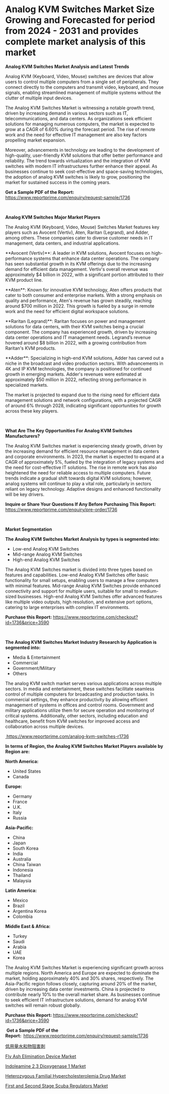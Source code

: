 <p><h1>Analog KVM Switches Market Size Growing and Forecasted for period from 2024 - 2031 and provides complete market analysis of this market</h1></p><p><strong>Analog KVM Switches Market Analysis and Latest Trends</strong></p>
<p><p>Analog KVM (Keyboard, Video, Mouse) switches are devices that allow users to control multiple computers from a single set of peripherals. They connect directly to the computers and transmit video, keyboard, and mouse signals, enabling streamlined management of multiple systems without the clutter of multiple input devices. </p><p>The Analog KVM Switches Market is witnessing a notable growth trend, driven by increasing demand in various sectors such as IT, telecommunications, and data centers. As organizations seek efficient solutions for managing numerous computers, the market is expected to grow at a CAGR of 6.60% during the forecast period. The rise of remote work and the need for effective IT management are also key factors propelling market expansion. </p><p>Moreover, advancements in technology are leading to the development of high-quality, user-friendly KVM solutions that offer better performance and reliability. The trend towards virtualization and the integration of KVM switches with modern IT infrastructures further enhance their appeal. As businesses continue to seek cost-effective and space-saving technologies, the adoption of analog KVM switches is likely to grow, positioning the market for sustained success in the coming years.</p></p>
<p><strong>Get a Sample PDF of the Report:&nbsp;</strong> <a href="https://www.reportprime.com/enquiry/request-sample/1736">https://www.reportprime.com/enquiry/request-sample/1736</a></p>
<p>&nbsp;</p>
<p><strong>Analog KVM Switches Major Market Players</strong></p>
<p><p>The Analog KVM (Keyboard, Video, Mouse) Switches Market features key players such as Avocent (Vertiv), Aten, Raritan (Legrand), and Adder, among others. These companies cater to diverse customer needs in IT management, data centers, and industrial applications.</p><p>**Avocent (Vertiv)**: A leader in KVM solutions, Avocent focuses on high-performance systems that enhance data center operations. The company has seen substantial growth in its KVM offerings due to the increasing demand for efficient data management. Vertiv's overall revenue was approximately $4 billion in 2022, with a significant portion attributed to their KVM product line.</p><p>**Aten**: Known for innovative KVM technology, Aten offers products that cater to both consumer and enterprise markets. With a strong emphasis on quality and performance, Aten's revenue has grown steadily, reaching around $700 million in 2022. This growth is fueled by a surge in remote work and the need for efficient digital workspace solutions.</p><p>**Raritan (Legrand)**: Raritan focuses on power and management solutions for data centers, with their KVM switches being a crucial component. The company has experienced growth, driven by increasing data center operations and IT management needs. Legrand’s revenue hovered around $8 billion in 2022, with a growing contribution from Raritan's KVM products.</p><p>**Adder**: Specializing in high-end KVM solutions, Adder has carved out a niche in the broadcast and video production sectors. With advancements in 4K and IP KVM technologies, the company is positioned for continued growth in emerging markets. Adder's revenues were estimated at approximately $50 million in 2022, reflecting strong performance in specialized markets.</p><p>The market is projected to expand due to the rising need for efficient data management solutions and network configurations, with a projected CAGR of around 6% through 2028, indicating significant opportunities for growth across these key players.</p></p>
<p>&nbsp;</p>
<p><strong>What Are The Key Opportunities For Analog KVM Switches Manufacturers?</strong></p>
<p><p>The Analog KVM Switches market is experiencing steady growth, driven by the increasing demand for efficient resource management in data centers and corporate environments. In 2023, the market is expected to expand at a CAGR of approximately 5%, fueled by the integration of legacy systems and the need for cost-effective IT solutions. The rise in remote work has also heightened the need for reliable access to multiple computers. Future trends indicate a gradual shift towards digital KVM solutions; however, analog systems will continue to play a vital role, particularly in sectors reliant on legacy technology. Adaptive designs and enhanced functionality will be key drivers.</p></p>
<p><strong>Inquire or Share Your Questions If Any Before Purchasing This Report:</strong> <a href="https://www.reportprime.com/enquiry/pre-order/1736">https://www.reportprime.com/enquiry/pre-order/1736</a></p>
<p>&nbsp;</p>
<p><strong>Market Segmentation</strong></p>
<p><strong>The Analog KVM Switches Market Analysis by types is segmented into:</strong></p>
<p><ul><li>Low-end Analog KVM Switches</li><li>Mid-range Analog KVM Switches</li><li>High-end Analog KVM Switches</li></ul></p>
<p><p>The Analog KVM Switches market is divided into three types based on features and capabilities. Low-end Analog KVM Switches offer basic functionality for small setups, enabling users to manage a few computers with minimal features. Mid-range Analog KVM Switches provide enhanced connectivity and support for multiple users, suitable for small to medium-sized businesses. High-end Analog KVM Switches offer advanced features like multiple video outputs, high resolution, and extensive port options, catering to large enterprises with complex IT environments.</p></p>
<p><strong>Purchase this Report:&nbsp;</strong><a href="https://www.reportprime.com/checkout?id=1736&price=3590">https://www.reportprime.com/checkout?id=1736&price=3590</a></p>
<p>&nbsp;</p>
<p><strong>The Analog KVM Switches Market Industry Research by Application is segmented into:</strong></p>
<p><ul><li>Media & Entertainment</li><li>Commercial</li><li>Government/Military</li><li>Others</li></ul></p>
<p><p>The analog KVM switch market serves various applications across multiple sectors. In media and entertainment, these switches facilitate seamless control of multiple computers for broadcasting and production tasks. In commercial settings, they enhance productivity by allowing efficient management of systems in offices and control rooms. Government and military applications utilize them for secure operation and monitoring of critical systems. Additionally, other sectors, including education and healthcare, benefit from KVM switches for improved access and collaboration across multiple devices.</p></p>
<p><a href="https://www.reportprime.com/analog-kvm-switches-r1736">&nbsp;https://www.reportprime.com/analog-kvm-switches-r1736</a></p>
<p><strong>In terms of Region, the Analog KVM Switches Market Players available by Region are:</strong></p>
<p>
    <p> <strong> North America: </strong>
        <ul>
            <li>United States</li>
            <li>Canada</li>
        </ul>
        </p> 
    <p> <strong> Europe: </strong>
        <ul>
            <li>Germany</li>
            <li>France</li>
            <li>U.K.</li>
            <li>Italy</li>
            <li>Russia</li>
        </ul>
        </p> 
    <p> <strong> Asia-Pacific: </strong>
        <ul>
            <li>China</li>
            <li>Japan</li>
            <li>South Korea</li>
            <li>India</li>
            <li>Australia</li>
            <li>China Taiwan</li>
            <li>Indonesia</li>
            <li>Thailand</li>
            <li>Malaysia</li>
        </ul>
        </p> 
    <p> <strong> Latin America: </strong>
        <ul>
            <li>Mexico</li>
            <li>Brazil</li>
            <li>Argentina Korea</li>
            <li>Colombia</li>
        </ul>
        </p> 
    <p> <strong> Middle East & Africa: </strong>
        <ul>
            <li>Turkey</li>
            <li>Saudi</li>
            <li>Arabia</li>
            <li>UAE</li>
            <li>Korea</li>
        </ul>
    </p>
    </p>
<p><p>The Analog KVM Switches Market is experiencing significant growth across multiple regions. North America and Europe are expected to dominate the market, holding approximately 40% and 30% shares, respectively. The Asia-Pacific region follows closely, capturing around 20% of the market, driven by increasing data center investments. China is projected to contribute nearly 10% to the overall market share. As businesses continue to seek efficient IT infrastructure solutions, demand for analog KVM switches will remain robust globally.</p></p>
<p><strong>Purchase this Report: </strong><a href="https://www.reportprime.com/checkout?id=1736&price=3590">https://www.reportprime.com/checkout?id=1736&price=3590</a></p>
<p>&nbsp;<strong>Get a Sample PDF of the Report:&nbsp;&nbsp;</strong><a href="https://www.reportprime.com/enquiry/request-sample/1736">https://www.reportprime.com/enquiry/request-sample/1736</a></p>
<p><strong></strong></p>
<p><p><a href="https://medium.com/@mk4cronn/%E4%BD%8E%E7%94%A8%E9%87%8F%E3%81%AE%E6%B0%B4%E5%92%8C%E6%8A%91%E5%88%B6%E5%89%A4%E5%B8%82%E5%A0%B4%E3%81%AE%E5%8B%95%E5%90%91%E3%81%A8%E5%88%86%E6%9E%90-%E5%B0%86%E6%9D%A5%E3%81%AE%E6%88%90%E9%95%B7%E3%81%AE%E6%A9%9F%E4%BC%9A%E3%81%A8%E8%AA%B2%E9%A1%8C-2024%E5%B9%B4-2031%E5%B9%B4-8f3481dcf2b6">低用量水和物阻害剤</a></p><p><a href="https://medium.com/@lizarempel/strategic-roadmap-global-fly-ash-elimination-device-market-insights-and-opportunities-2024-2031-106861841ee2?postPublishedType=initial">Fly Ash Elimination Device Market</a></p><p><a href="https://issuu.com/reportprime-2/docs/indoleamine-23-dioxygenase-1-market_6273953cb40f6d">Indoleamine 2,3 Dioxygenase 1 Market</a></p><p><a href="https://issuu.com/reportprime-2/docs/heterozygous-familial-hypercholeste_1a8d1db20ef5d3">Heterozygous Familial Hypercholesterolemia Drug Market</a></p><p><a href="https://medium.com/@joeyojholms59/first-and-second-stage-scuba-regulators-market-outlook-complete-industry-analysis-2024-to-2031-85050b1514f5">First and Second Stage Scuba Regulators Market</a></p></p>